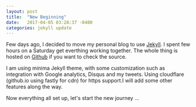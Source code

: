 ```yaml
---
layout: post
title:  "New Beginning"
date:   2017-04-05 03:28:37 -0400
categories: jekyll update
---
```

Few days ago, I decided to move my personal blog to use [Jekyll](https://jekyllrb.com/). I spent few hours on a Saturday get everthing working together.  The whole thing is hosted on [Github](https://github.com/RuhuaJiang/ruhuajiang.com) if you want to check the source. 

I am using minima Jekyll theme, with some customization such as integration with Google analytics, Disqus and my tweets. Using cloudflare (github.io using fastly for cdn) for https support.I will add some other features along the way.  

Now everything all set up,  let's start the new journey ... 



